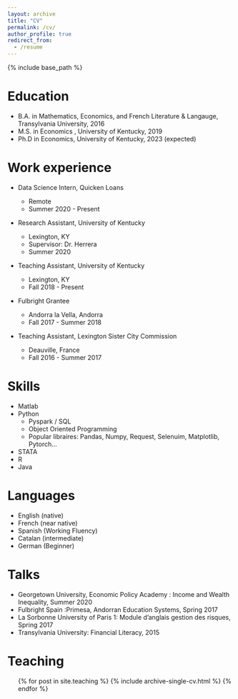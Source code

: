 ```yaml
---
layout: archive
title: "CV"
permalink: /cv/
author_profile: true
redirect_from:
  - /resume
---
```


{% include base_path %}

Education
======
* B.A. in Mathematics, Economics, and French Literature & Langauge, Transylvania University, 2016
* M.S. in Economics , University of Kentucky, 2019
* Ph.D in Economics, University of Kentucky, 2023 (expected)

Work experience
======

* Data Science Intern, Quicken Loans
  * Remote
  * Summer 2020 - Present
  
* Research Assistant, University of Kentucky
  * Lexington, KY
  * Supervisor: Dr. Herrera 
  * Summer 2020
  
* Teaching Assistant, University of Kentucky
  * Lexington, KY
  * Fall 2018 - Present
  
* Fulbright Grantee
  * Andorra la Vella, Andorra 
  * Fall 2017 - Summer 2018
  
* Teaching Assistant, Lexington Sister City Commission
  * Deauville, France
  * Fall 2016 - Summer 2017
  
  

Skills
======
* Matlab
* Python
  * Pyspark / SQL 
  * Object Oriented Programming 
  * Popular libraires: Pandas, Numpy, Request, Selenuim, Matplotlib, Pytorch... 
* STATA 
* R
* Java 

Languages
======
* English (native)
* French (near native)
* Spanish (Working Fluency)
* Catalan (intermediate)
* German (Beginner)
  
Talks
======

* Georgetown University, Economic Policy Academy : Income and Wealth Inequality, Summer 2020
* Fulbright Spain :Primesa, Andorran Education Systems, Spring 2017
* La Sorbonne University of Paris 1: Module d’anglais gestion des risques, Spring 2017
* Transylvania University: Financial Literacy, 2015

  
Teaching
======
  <ul>{% for post in site.teaching %}
    {% include archive-single-cv.html %}
  {% endfor %}</ul>
  

